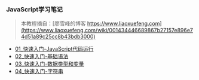 ### JavaScript学习笔记

> 本教程摘自：[廖雪峰的博客 https://www.liaoxuefeng.com](https://www.liaoxuefeng.com/wiki/001434446689867b27157e896e74d51a89c25cc8b43bdb3000)

- [01_快速入门-JavaScript代码运行](./01_JavaScript.md)
- [02_快速入门-基础语法](./02_JavaScript.md)
- [03_快速入门-数据类型和变量](./03_JavaScript.md)
- [04_快速入门-字符串](./04_JavaScript.md)
